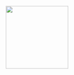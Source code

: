 <p align="center">
  <img height="170" src="https://github-readme-stats.vercel.app/api?username=ahmedgamal17&count_private=true&include_all_commits=true" />
</p>
